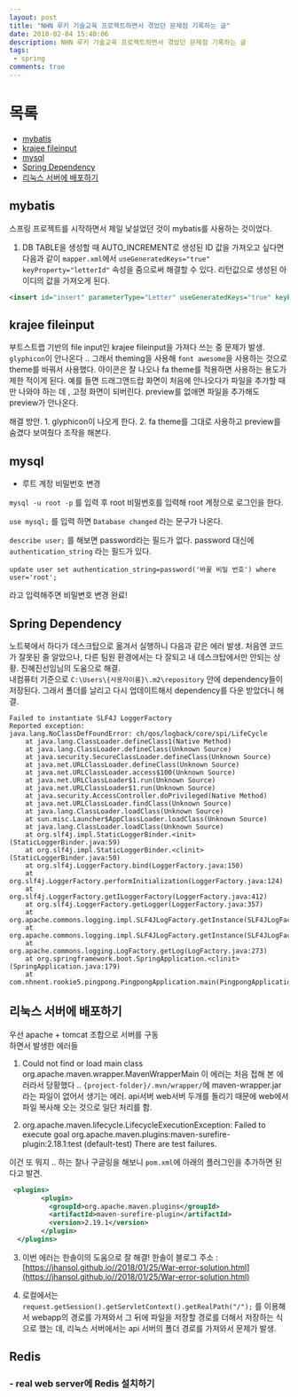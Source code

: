 ```yaml
---
layout: post
title: "NHN 루키 기술교육 프로젝트하면서 겪었던 문제점 기록하는 글"
date: 2018-02-04 15:40:06
description: NHN 루키 기술교육 프로젝트하면서 겪었던 문제점 기록하는 글
tags: 
 - spring
comments: true
---
```



# 목록
- [mybatis](#mybatis)
- [krajee fileinput](#krajee-fileinput)
- [mysql](#mysql)
- [Spring Dependency](#spring-dependency)
- [리눅스 서버에 배포하기](#리눅스-서버에-배포하기)

## mybatis
스프링 프로젝트를 시작하면서 제일 낯설었던 것이 mybatis를 사용하는 것이었다. 


1. DB TABLE을 생성할 때 AUTO_INCREMENT로 생성된 ID 값을 가져오고 싶다면<br>
다음과 같이 `mapper.xml`에서 `useGeneratedKeys="true" keyProperty="letterId"` 속성을 줌으로써 해결할 수 있다.
리턴값으로 생성된 아이디의 값을 가져오게 된다.

```xml
<insert id="insert" parameterType="Letter" useGeneratedKeys="true" keyProperty="letterId">
```

## krajee fileinput
부트스트랩 기반의 file input인 krajee fileinput을 가져다 쓰는 중 문제가 발생.
`glyphicon`이 안나온다 ..
그래서 theming을 사용해 `font awesome`을 사용하는 것으로 theme를 바꿔서 사용했다.
아이콘은 잘 나오나 fa theme를 적용하면 사용하는 용도가 제한 적이게 된다.
예를 들면 드래그앤드랍 화면이 처음에 안나오다가 파일을 추가할 때만 나와야 하는 데 ,
고정 화면이 되버린다.
preview를 없애면 파일을 추가해도 preview가 안나온다.

해결 방안.
    1. glyphicon이 나오게 한다.
    2. fa theme를 그대로 사용하고 preview를 숨겼다 보여줬다 조작을 해본다.



## mysql

- 루트 계정 비밀번호 변경

`mysql -u root -p`
를 입력 후 root 비밀번호를 입력해 root 계정으로 로그인을 한다.

`use mysql;`
를 입력 하면 
`Database changed` 라는 문구가 나온다.

`describe user;`
를 해보면 password라는 필드가 없다.
password 대신에 `authentication_string` 라는 필드가 있다.

```
update user set authentication_string=password('바꿀 비밀 번호') where user='root';
```

라고 입력해주면 비밀변호 변경 완료!


## Spring Dependency
노트북에서 하다가 데스크탑으로 옮겨서 실행하니 다음과 같은 에러 발생.
처음엔 코드가 잘못된 줄 알았으나, 다른 팀원 환경에서는 다 잘되고 내 데스크탑에서만 안되는 상황.
진혜진선임님의 도움으로 해결.<br>
내컴퓨터 기준으로 `C:\Users\{사용자이름}\.m2\repository`
안에 dependency들이 저장된다. 그래서 폴더를 날리고 다시 업데이트해서 dependency를 다운 받았더니 해결.

```
Failed to instantiate SLF4J LoggerFactory
Reported exception:
java.lang.NoClassDefFoundError: ch/qos/logback/core/spi/LifeCycle
	at java.lang.ClassLoader.defineClass1(Native Method)
	at java.lang.ClassLoader.defineClass(Unknown Source)
	at java.security.SecureClassLoader.defineClass(Unknown Source)
	at java.net.URLClassLoader.defineClass(Unknown Source)
	at java.net.URLClassLoader.access$100(Unknown Source)
	at java.net.URLClassLoader$1.run(Unknown Source)
	at java.net.URLClassLoader$1.run(Unknown Source)
	at java.security.AccessController.doPrivileged(Native Method)
	at java.net.URLClassLoader.findClass(Unknown Source)
	at java.lang.ClassLoader.loadClass(Unknown Source)
	at sun.misc.Launcher$AppClassLoader.loadClass(Unknown Source)
	at java.lang.ClassLoader.loadClass(Unknown Source)
	at org.slf4j.impl.StaticLoggerBinder.<init>(StaticLoggerBinder.java:59)
	at org.slf4j.impl.StaticLoggerBinder.<clinit>(StaticLoggerBinder.java:50)
	at org.slf4j.LoggerFactory.bind(LoggerFactory.java:150)
	at org.slf4j.LoggerFactory.performInitialization(LoggerFactory.java:124)
	at org.slf4j.LoggerFactory.getILoggerFactory(LoggerFactory.java:412)
	at org.slf4j.LoggerFactory.getLogger(LoggerFactory.java:357)
	at org.apache.commons.logging.impl.SLF4JLogFactory.getInstance(SLF4JLogFactory.java:155)
	at org.apache.commons.logging.impl.SLF4JLogFactory.getInstance(SLF4JLogFactory.java:132)
	at org.apache.commons.logging.LogFactory.getLog(LogFactory.java:273)
	at org.springframework.boot.SpringApplication.<clinit>(SpringApplication.java:179)
	at com.nhnent.rookie5.pingpong.PingpongApplication.main(PingpongApplication.java:17)
```

## 리눅스 서버에 배포하기
우선 apache + tomcat 조합으로 서버를 구동
<br>하면서 발생한 에러들

1. Could not find or load main class org.apache.maven.wrapper.MavenWrapperMain
이 에러는 처음 접해 본 에러라서 당황했다 ..
`{project-folder}/.mvn/wrapper/`에 maven-wrapper.jar 라는 파일이 없어서 생기는 에러. 
api서버 web서버 두개를 돌리기 때문에 web에서 파일 복사해 오는 것으로 일단 처리를 함.



2. org.apache.maven.lifecycle.LifecycleExecutionException: Failed to execute goal org.apache.maven.plugins:maven-surefire-plugin:2.18.1:test (default-test)  There are test failures.

이건 또 뭐지 ..
하는 찰나 구글링을 해보니 `pom.xml`에 아래의 플러그인을 추가하면 된다고 발견.
```XML
 <plugins>
        <plugin>
          <groupId>org.apache.maven.plugins</groupId>
          <artifactId>maven-surefire-plugin</artifactId>
          <version>2.19.1</version>
        </plugin>
  </plugins>
```

3. 이번 에러는 한솔이의 도움으로 잘 해결! 
한솔이 블로그 주소 : 
[https://jhansol.github.io//2018/01/25/War-error-solution.html](https://jhansol.github.io//2018/01/25/War-error-solution.html)


4. 로컬에서는 
`request.getSession().getServletContext().getRealPath("/");`
를 이용해서 webapp의 경로를 가져와서 그 뒤에 파일을 저장할 경로를 더해서 저장하는 식으로 했는 데, 
리눅스 서버에서는 api 서버의 폴더 경로를 가져와서 문제가 발생.



## Redis

### - real web server에 Redis 설치하기

